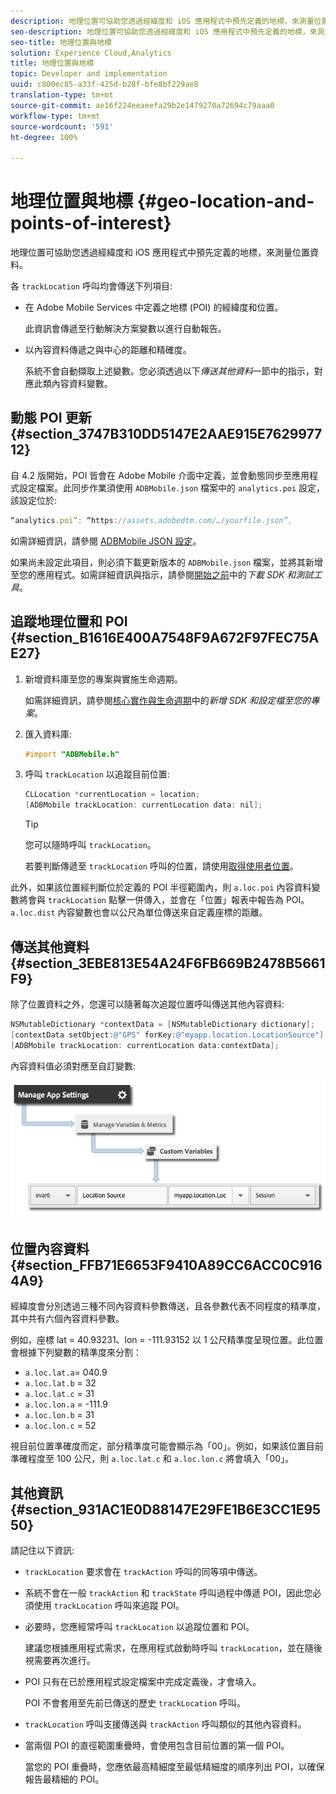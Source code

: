 ```yaml
---
description: 地理位置可協助您透過經緯度和 iOS 應用程式中預先定義的地標，來測量位置資料。
seo-description: 地理位置可協助您透過經緯度和 iOS 應用程式中預先定義的地標，來測量位置資料。
seo-title: 地理位置與地標
solution: Experience Cloud,Analytics
title: 地理位置與地標
topic: Developer and implementation
uuid: c800ec85-a33f-425d-b28f-bfe8bf229ae8
translation-type: tm+mt
source-git-commit: ae16f224eeaeefa29b2e1479270a72694c79aaa0
workflow-type: tm+mt
source-wordcount: '591'
ht-degree: 100%

---
```



# 地理位置與地標 {#geo-location-and-points-of-interest}

地理位置可協助您透過經緯度和 iOS 應用程式中預先定義的地標，來測量位置資料。

各 `trackLocation` 呼叫均會傳送下列項目:

* 在 Adobe Mobile Services 中定義之地標 (POI) 的經緯度和位置。

   此資訊會傳遞至行動解決方案變數以進行自動報告。

* 以內容資料傳遞之與中心的距離和精確度。

   系統不會自動擷取上述變數。您必須透過以下&#x200B;*傳送其他資料*&#x200B;一節中的指示，對應此類內容資料變數。

## 動態 POI 更新 {#section_3747B310DD5147E2AAE915E762997712}

自 4.2 版開始，POI 皆會在 Adobe Mobile 介面中定義，並會動態同步至應用程式設定檔案。此同步作業須使用 `ADBMobile.json` 檔案中的 `analytics.poi` 設定，該設定位於:

```js
“analytics.poi”: “https://assets.adobedtm.com/…/yourfile.json”,
```

如需詳細資訊，請參閱 [ADBMobile JSON 設定](/help/ios/configuration/json-config/json-config.md)。

如果尚未設定此項目，則必須下載更新版本的 `ADBMobile.json` 檔案，並將其新增至您的應用程式。如需詳細資訊與指示，請參閱[開始之前](/help/ios/getting-started/requirements.md)中的&#x200B;*下載 SDK 和測試工具*。

## 追蹤地理位置和 POI {#section_B1616E400A7548F9A672F97FEC75AE27}

1. 新增資料庫至您的專案與實施生命週期。

   如需詳細資訊，請參閱[核心實作與生命週期](/help/ios/getting-started/dev-qs.md)中的&#x200B;*新增 SDK 和設定檔至您的專案*。
1. 匯入資料庫:

   ```objective-c
   #import "ADBMobile.h"
   ```

1. 呼叫 `trackLocation` 以追蹤目前位置:

   ```objective-c
   CLLocation *currentLocation = location; 
   [ADBMobile trackLocation: currentLocation data: nil]; 
   ```

   >[!TIP]
   >
   >您可以隨時呼叫 `trackLocation`。

   若要判斷傳遞至 `trackLocation` 呼叫的位置，請使用[取得使用者位置](https://developer.apple.com/Library/ios/documentation/UserExperience/Conceptual/LocationAwarenessPG/CoreLocation/CoreLocation.html)。

此外，如果該位置經判斷位於定義的 POI 半徑範圍內，則 `a.loc.poi` 內容資料變數將會與 `trackLocation` 點擊一併傳入，並會在「位置」報表中報告為 POI。`a.loc.dist` 內容變數也會以公尺為單位傳送來自定義座標的距離。

## 傳送其他資料 {#section_3EBE813E54A24F6FB669B2478B5661F9}

除了位置資料之外，您還可以隨著每次追蹤位置呼叫傳送其他內容資料:

```objective-c
NSMutableDictionary *contextData = [NSMutableDictionary dictionary]; 
[contextData setObject:@"GPS" forKey:@"myapp.location.LocationSource"]; 
[ADBMobile trackLocation: currentLocation data:contextData];
```

內容資料值必須對應至自訂變數:

![](assets/map-location-context-data.png)

## 位置內容資料 {#section_FFB71E6653F9410A89CC6ACC0C9164A9}

經緯度會分別透過三種不同內容資料參數傳送，且各參數代表不同程度的精準度，其中共有六個內容資料參數。

例如，座標 lat = 40.93231、lon = -111.93152 以 1 公尺精準度呈現位置。此位置會根據下列變數的精準度來分割：

* `a.loc.lat.a`= 040.9
* `a.loc.lat.b` = 32
* `a.loc.lat.c` = 31
* `a.loc.lon.a` = -111.9
* `a.loc.lon.b` = 31
* `a.loc.lon.c` = 52

視目前位置準確度而定，部分精準度可能會顯示為「00」。例如，如果該位置目前準確程度至 100 公尺，則 `a.loc.lat.c` 和 `a.loc.lon.c` 將會填入「00」。

## 其他資訊 {#section_931AC1E0D88147E29FE1B6E3CC1E9550}

請記住以下資訊:

* `trackLocation` 要求會在 `trackAction` 呼叫的同等項中傳送。

* 系統不會在一般 `trackAction` 和 `trackState` 呼叫過程中傳遞 POI，因此您必須使用 `trackLocation` 呼叫來追蹤 POI。

* 必要時，您應經常呼叫 `trackLocation` 以追蹤位置和 POI。

   建議您根據應用程式需求，在應用程式啟動時呼叫 `trackLocation`，並在隨後視需要再次進行。

* POI 只有在已於應用程式設定檔案中完成定義後，才會填入。

   POI 不會套用至先前已傳送的歷史 `trackLocation` 呼叫。
* `trackLocation` 呼叫支援傳送與 `trackAction` 呼叫類似的其他內容資料。

* 當兩個 POI 的直徑範圍重疊時，會使用包含目前位置的第一個 POI。

   當您的 POI 重疊時，您應依最高精細度至最低精細度的順序列出 POI，以確保報告最精細的 POI。

